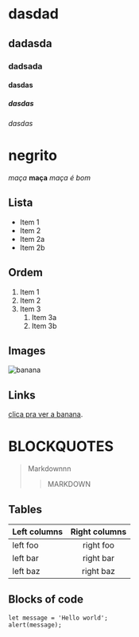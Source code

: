 # dasdad
## dadasda
### dadsada
#### dasdas
##### dasdas
###### dasdas

# negrito

*maça*
__maça__
*maça _é bom_*

## Lista

* Item 1
* Item 2
* Item 2a
* Item 2b

## Ordem

1. Item 1
2. Item 2
3. Item 3
    1. Item 3a
    2. Item 3b

## Images

![banana](https://encrypted-tbn0.gstatic.com/images?q=tbn:ANd9GcTxjEwSOHaEXxchUEBzHUTZi_nLfV1c09Ob3A&s)

## Links

[clica pra ver a banana](https://encrypted-tbn0.gstatic.com/images?q=tbn:ANd9GcTxjEwSOHaEXxchUEBzHUTZi_nLfV1c09Ob3A&s).

# BLOCKQUOTES 

> Markdownnn
>
>> MARKDOWN

## Tables

| Left columns  | Right columns |
| ------------- |:-------------:|
| left foo      | right foo     |
| left bar      | right bar     |
| left baz      | right baz     |

## Blocks of code

```
let message = 'Hello world';
alert(message);
```
